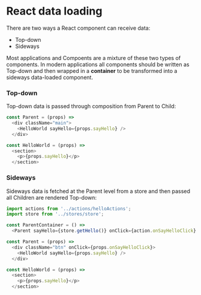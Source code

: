 # React data loading

There are two ways a React component can receive data:

* Top-down
* Sideways

Most applications and Compoents are a mixture of these two types of components. In modern applications all components should be written as Top-down and then wrapped in a __container__ to be transformed into a sideways data-loaded component.

### Top-down

Top-down data is passed through composition from Parent to Child:

```js
const Parent = (props) =>
  <div className="main">
    <HelloWorld sayHello={props.sayHello} />
  </div>
```

```js
const HelloWorld = (props) =>
  <section>
    <p>{props.sayHello}</p>
  </section>
```

### Sideways

Sideways data is fetched at the Parent level from a store and then passed all Children are rendered Top-down:

```js
import actions from '../actions/helloActions';
import store from '../stores/store';

const ParentContainer = () =>
  <Parent sayHello={store.getHello()} onClick={action.onSayHelloClick} />
```

```js
const Parent = (props) =>
  <div className="btn" onClick={props.onSayHelloClick}>
    <HelloWorld sayHello={props.sayHello} />
  </div>
```

```js
const HelloWorld = (props) =>
  <section>
    <p>{props.sayHello}</p>
  </section>
```
